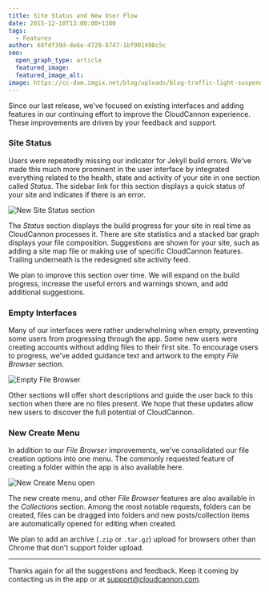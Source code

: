 ```yaml
---
title: Site Status and New User Flow
date: 2015-12-10T13:00:00+1300
tags:
  - Features
author: 68fdf39d-de6e-4729-8747-1bf901498c5c
seo:
  open_graph_type: article
  featured_image:
  featured_image_alt:
image: https://cc-dam.imgix.net/blog/uploads/blog-traffic-light-suspended.jpg
---
```

Since our last release, we've focused on existing interfaces and adding features in our continuing effort to improve the CloudCannon experience. These improvements are driven by your feedback and support.

### Site Status

Users were repeatedly missing our indicator for Jekyll build errors. We've made this much more prominent in the user interface by integrated everything related to the health, state and activity of your site in one section called *Status*. The sidebar link for this section displays a quick status of your site and indicates if there is an error.

![New Site Status section](https://cc-dam.imgix.net/blog/assets/blog/site-status-and-new-user-flow/site-status.png)

The *Status* section displays the build progress for your site in real time as CloudCannon processes it. There are site statistics and a stacked bar graph displays your file composition. Suggestions are shown for your site, such as adding a site map file or making use of specific CloudCannon features. Trailing underneath is the redesigned site activity feed.

We plan to improve this section over time. We will expand on the build progress, increase the useful errors and warnings shown, and add additional suggestions.

### Empty Interfaces

Many of our interfaces were rather underwhelming when empty, preventing some users from progressing through the app. Some new users were creating accounts without adding files to their first site. To encourage users to progress, we've added guidance text and artwork to the empty *File Browser* section.

![Empty File Browser](https://cc-dam.imgix.net/blog/assets/blog/site-status-and-new-user-flow/empty-file-browser.png)

Other sections will offer short descriptions and guide the user back to this section when there are no files present. We hope that these updates allow new users to discover the full potential of CloudCannon.

### New Create Menu

In addition to our *File Browser* improvements, we've consolidated our file creation options into one menu. The commonly requested feature of creating a folder within the app is also available here.

![New Create Menu open](https://cc-dam.imgix.net/blog/assets/blog/site-status-and-new-user-flow/create-menu.png)

The new create menu, and other *File Browser* features are also available in the *Collections* section. Among the most notable requests, folders can be created, files can be dragged into folders and new posts/collection items are automatically opened for editing when created.

We plan to add an archive (`.zip` or `.tar.gz`) upload for browsers other than Chrome that don't support folder upload.

---

Thanks again for all the suggestions and feedback. Keep it coming by contacting us in the app or at [support@cloudcannon.com](mailto:support@cloudcannon.com).
